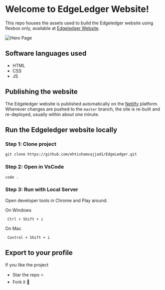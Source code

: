 # Welcome to EdgeLedger Website!

This repo houses the assets used to build the Edgeledger website using flexbox only, available at [Edgeledger Website](es-edgeledger.netlify.app).

![Hero Page](https://camo.githubusercontent.com/31b5c6f54f11e284b2e81c0f840a99b9f429ef79/68747470733a2f2f64726976652e676f6f676c652e636f6d2f75633f6578706f72743d766965772669643d314b655478465646436f30704c314c7037505154665f79766a415235636c30575f)

## Software languages used

-   HTML
-   CSS
-   JS

## Publishing the website

The Edgeledger website is published automatically on the [Netlify](https://netlify.com/) platform. Whenever changes are pushed to the `master` branch, the site is re-built and re-deployed, usually within about one minute.

## Run the Edgeledger website locally

### Step 1: Clone project

    git clone https://github.com/ehtishamsajjad1/EdgeLedger.git

### Step 2: Open in VsCode

    code .

### Step 3: Run with Local Server

Open developer tools in Chrome and Play around.

On Windows

     Ctrl + Shift + i


On Mac

     Control + Shift + i

## Export to your profile

If you like the project

-   Star the repo ⭐
-   Fork it 🍴
